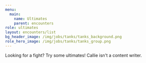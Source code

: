 ```yaml
---
menu:
  main:
    name: Ultimates
    parent: encounters
role: ultimates
layout: encounters/list
bg_header_image: /img/jobs/tanks/tanks_background.png
role_hero_image: /img/jobs/tanks/tanks_group.png
---
```

Looking for a fight? Try some ultimates! Callie isn't a content writer.
